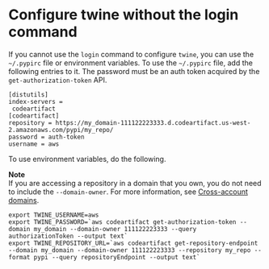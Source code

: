 # Configure twine without the login command<a name="python-configure-twine"></a>

 If you cannot use the `login` command to configure `twine`, you can use the `~/.pypirc` file or environment variables\. To use the `~/.pypirc` file, add the following entries to it\. The password must be an auth token acquired by the `get-authorization-token` API\.

```
[distutils]
index-servers =
 codeartifact
[codeartifact]
repository = https://my_domain-111122223333.d.codeartifact.us-west-2.amazonaws.com/pypi/my_repo/
password = auth-token
username = aws
```

To use environment variables, do the following\.

**Note**  
If you are accessing a repository in a domain that you own, you do not need to include the `--domain-owner`\. For more information, see [Cross\-account domains](domain-overview.md#domain-overview-cross-account)\.

```
export TWINE_USERNAME=aws
export TWINE_PASSWORD=`aws codeartifact get-authorization-token --domain my_domain --domain-owner 111122223333 --query authorizationToken --output text`
export TWINE_REPOSITORY_URL=`aws codeartifact get-repository-endpoint --domain my_domain --domain-owner 111122223333 --repository my_repo --format pypi --query repositoryEndpoint --output text`
```